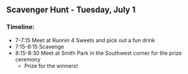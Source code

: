 ## Scavenger Hunt - Tuesday, July 1

### Timeline:
* 7-7:15 Meet at Runnin 4 Sweets and pick out a fun drink
* 7:15-8:15 Scavenge
* 8:15-8:30 Meet at Smith Park in the Southwest corner for the prize ceremony
  * Prize for the winners!